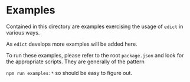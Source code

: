 # Examples
Contained in this directory are examples exercising the 
usage of `edict` in various ways. 

As `edict` develops more examples will be added here. 

To run these examples, please refer to the root `package.json` and look
for the appropriate scripts. They are generally of the pattern

`npm run examples:*` so should be easy to figure out. 
